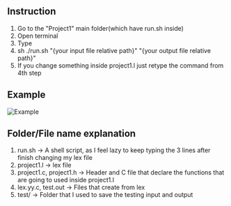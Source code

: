 ﻿## Instruction
1. Go to the "Project1" main folder(which have run.sh inside)
2. Open terminal
3. Type 
4. sh ./run.sh "{your input file relative path}" "{your output file relative path}"
5.  If you change something inside project1.l just retype the command from 4th step

## Example
![Example](https://i.imgur.com/NCGZCOd.png)

## Folder/File name explanation
1. run.sh -> A shell script, as I feel lazy to keep typing the 3 lines after finish changing my lex file
2. project1.l -> lex file
3. project1.c, project1.h -> Header and C file that declare the functions that are going to used inside project1.l
4. lex.yy.c, test.out -> Files that create from lex
5. test/ -> Folder that I used to save the testing input and output
